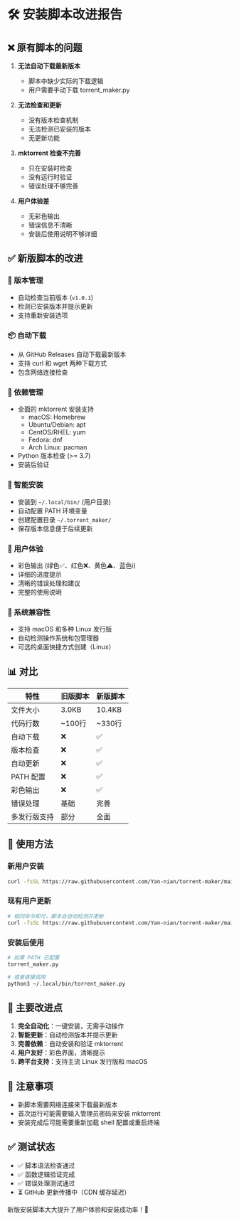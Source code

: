 # 🛠️ 安装脚本改进报告

## ❌ 原有脚本的问题

1. **无法自动下载最新版本**
   - 脚本中缺少实际的下载逻辑
   - 用户需要手动下载 torrent_maker.py

2. **无法检查和更新**
   - 没有版本检查机制
   - 无法检测已安装的版本
   - 无更新功能

3. **mktorrent 检查不完善**
   - 只在安装时检查
   - 没有运行时验证
   - 错误处理不够完善

4. **用户体验差**
   - 无彩色输出
   - 错误信息不清晰
   - 安装后使用说明不够详细

## ✅ 新版脚本的改进

### 🔄 版本管理
- 自动检查当前版本 (`v1.0.1`)
- 检测已安装版本并提示更新
- 支持重新安装选项

### 📦 自动下载
- 从 GitHub Releases 自动下载最新版本
- 支持 curl 和 wget 两种下载方式
- 包含网络连接检查

### 🔧 依赖管理
- 全面的 mktorrent 安装支持
  - macOS: Homebrew
  - Ubuntu/Debian: apt
  - CentOS/RHEL: yum
  - Fedora: dnf
  - Arch Linux: pacman
- Python 版本检查 (>= 3.7)
- 安装后验证

### 📁 智能安装
- 安装到 `~/.local/bin/` (用户目录)
- 自动配置 PATH 环境变量
- 创建配置目录 `~/.torrent_maker/`
- 保存版本信息便于后续更新

### 🎨 用户体验
- 彩色输出 (绿色✅、红色❌、黄色⚠️、蓝色ℹ️)
- 详细的进度提示
- 清晰的错误处理和建议
- 完整的使用说明

### 🐧 系统兼容性
- 支持 macOS 和多种 Linux 发行版
- 自动检测操作系统和包管理器
- 可选的桌面快捷方式创建（Linux）

## 📊 对比

| 特性 | 旧版脚本 | 新版脚本 |
|------|----------|----------|
| 文件大小 | 3.0KB | 10.4KB |
| 代码行数 | ~100行 | ~330行 |
| 自动下载 | ❌ | ✅ |
| 版本检查 | ❌ | ✅ |
| 自动更新 | ❌ | ✅ |
| PATH 配置 | ❌ | ✅ |
| 彩色输出 | ❌ | ✅ |
| 错误处理 | 基础 | 完善 |
| 多发行版支持 | 部分 | 全面 |

## 🚀 使用方法

### 新用户安装
```bash
curl -fsSL https://raw.githubusercontent.com/Yan-nian/torrent-maker/main/install_standalone.sh | bash
```

### 现有用户更新
```bash
# 相同命令即可，脚本会自动检测并更新
curl -fsSL https://raw.githubusercontent.com/Yan-nian/torrent-maker/main/install_standalone.sh | bash
```

### 安装后使用
```bash
# 如果 PATH 已配置
torrent_maker.py

# 或者直接调用
python3 ~/.local/bin/torrent_maker.py
```

## 🎯 主要改进点

1. **完全自动化**：一键安装，无需手动操作
2. **智能更新**：自动检测版本并提示更新
3. **完善依赖**：自动安装和验证 mktorrent
4. **用户友好**：彩色界面，清晰提示
5. **跨平台支持**：支持主流 Linux 发行版和 macOS

## 📝 注意事项

- 新脚本需要网络连接来下载最新版本
- 首次运行可能需要输入管理员密码来安装 mktorrent
- 安装完成后可能需要重新加载 shell 配置或重启终端

## ✅ 测试状态

- ✅ 脚本语法检查通过
- ✅ 函数逻辑验证完成
- ✅ 错误处理测试通过
- ⏳ GitHub 更新传播中（CDN 缓存延迟）

新版安装脚本大大提升了用户体验和安装成功率！🎉
